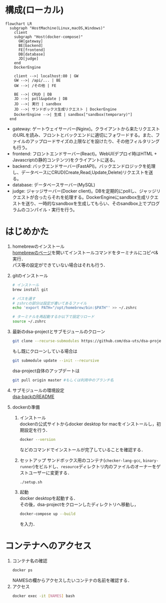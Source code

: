 # 構成(ローカル)
```mermaid
flowchart LR
  subgraph "HostMachine(Linux,macOS,Windows)"
    client
    subgraph "Host(docker-compose)"
      GW[gateway]
      BE[backend]
      FE[frontend]
      DB[database]
      JD[judge]
    end
    DockerEngine
    
    client -->| localhost:80 | GW
    GW -->| /api/... | BE
    GW -->| /その他 | FE

    BE -->| CRUD | DB
    JD -->| poll&update | DB
    JD -->| 実行 | sandbox
    JD -->| サンドボックス生成リクエスト | DockerEngine
    DockerEngine -->| 生成 | sandbox["sandbox(temporary)"]
  end
```

* gateway: ゲートウェイサーバー(Nginx)。クライアントから来たリクエストのURLを読み、フロントとバックエンドに適切にフォワードする。また、ファイルのアップロードサイズの上限などを設けたり、その他フィルタリングも行う。
* frontend: フロントエンドサーバー(React)。WebUI(デプロイ時はHTML + Javascriptの静的コンテンツ)をクライアントに送る。
* backend: バックエンドサーバー(FastAPI)。バックエンドロジックを処理し、データベースにCRUD(Create,Read,Update,Delete)リクエストを送る。
* database: データベースサーバー(MySQL)
* judge: ジャッジサーバー(Docker client)。DBを定期的にpollし、ジャッジリクエストが合ったらそれを処理する。DockerEngineにsandbox生成リクエストを送り、一時的なsandboxを生成してもらい、そのsandbox上でプログラムのコンパイル・実行を行う。

# はじめかた
1. homebrewのインストール  
   [homebrewのページ](https://brew.sh/ja/)を開いてインストールコマンドをターミナルにコピペ&実行．  
   パス等の設定ができていない場合はそれも行う．

2. gitのインストール
   ```sh
   # インストール
   brew install git

   # パスを通す
   # zshrcの部分は設定が書いてあるファイル
   echo 'export PATH="/opt/homebrew/bin:$PATH"' >> ~/.zshrc

   # ターミナルを再起動するか以下で設定リロード
   source ~/.zshrc
   ```

3. 最新のdsa-projectとサブモジュールのクローン
   ```bash
   git clone --recurse-submodules https://github.com/dsa-uts/dsa-project
   ```
   もし既にクローンしている場合は
   ```bash
   git submodule update --init --recursive
   ```
   dsa-project自体のアップデートは
   ```bash
   git pull origin master #もしくは利用中のブランチ名
   ```

4. サブモジュールの環境設定  
   [dsa-backのREADME](https://github.com/dsa-uts/dsa-back/blob/main/README.md)

5. dockerの準備
   1. インストール  
        dockerの公式サイトからdocker desktop for macをインストールし，初期設定を行う．
      ```bash
      docker --version
      ```
        などのコマンドでインストールが完了していることを確認する．
   
   2. セットアップ
        サンドボックス用のコンテナ(`checker-lang-gcc`, `binary-runner`)をビルドし、`resource`ディレクトリ内のファイルのオーナーをゲストユーザーに変更する．
        ```bash
        ./setup.sh
        ```

   3. 起動  
        docker desktopを起動する．  
        その後，dsa-projectをクローンしたディレクトリへ移動し，
      ```bash
      docker-compose up --build
      ```
        を入力．

# コンテナへのアクセス
1. コンテナ名の確認
     ```bash
     docker ps
     ```
     NAMESの欄からアクセスしたいコンテナの名前を確認する．
2. アクセス
     ```bash
     docker exec -it [NAMES] bash
     ```
      
